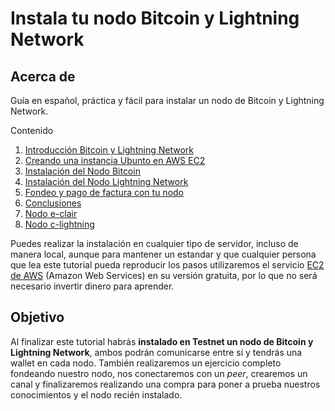 # Instala tu nodo Bitcoin y Lightning Network

## Acerca de

Guía en español, práctica y fácil para instalar un nodo de Bitcoin y Lightning Network.

Contenido

1. [Introducción Bitcoin y Lightning Network](/1-introduccion-bitcoin-y-lightning-network.md)
2. [Creando una instancia Ubunto en AWS EC2](/2-creando-una-instancia-ubunto-en-aws-ec2.md)
3. [Instalación del Nodo Bitcoin](/3-instalacion-del-nodo-bitcoin.md)
4. [Instalación del Nodo Lightning Network](/4-instalacion-del-nodo-lightning-network.md)
5. [Fondeo y pago de factura con tu nodo](#fund)
6. [Conclusiones](#fund)
7. [Nodo e-clair](#node-e-clair)
8. [Nodo c-lightning](#node-c-lightning)

Puedes realizar la instalación en cualquier tipo de servidor, incluso de manera local, aunque para mantener un estandar y que cualquier persona que lea este tutorial pueda reproducir los pasos utilizaremos el servicio [EC2 de AWS](https://aws.amazon.com/es/ec2/) (Amazon Web Services) en su versión gratuita, por lo que no será necesario invertir dinero para aprender.

## Objetivo

Al finalizar este tutorial habrás **instalado en Testnet un nodo de Bitcoin y Lightning Network**, ambos podrán comunicarse entre sí y tendrás una wallet en cada nodo. También realizaremos un ejercicio completo fondeando nuestro nodo, nos conectaremos con un *peer*, crearemos un canal y finalizaremos realizando una compra para poner a prueba nuestros conocimientos y el nodo recién instalado.